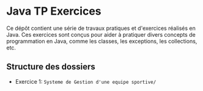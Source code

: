# Java TP Exercices

Ce dépôt contient une série de travaux pratiques et d'exercices réalisés en Java. Ces exercices sont conçus pour aider à pratiquer divers concepts de programmation en Java, comme les classes, les exceptions, les collections, etc.

## Structure des dossiers

- Exercice 1: `Systeme de Gestion d'une equipe sportive/` 
